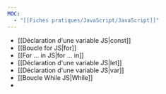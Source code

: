 ```yaml
---
MOC:
  - "[[Fiches pratiques/JavaScript/JavaScript]]"
---
```

* [[Déclaration d'une variable JS|const]]
* [[Boucle for JS|for]]
* [[For ... in JS|for ... in]]
* [[Déclaration d'une variable JS|let]]
* [[Déclaration d'une variable JS|var]]
* [[Boucle While JS|While]]
* 